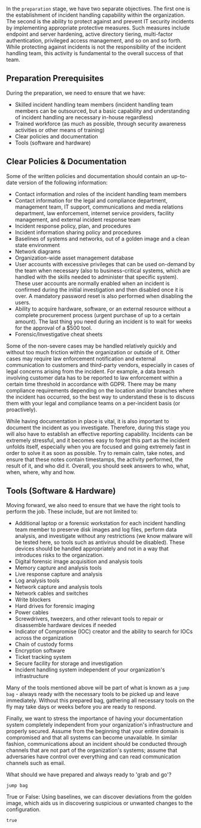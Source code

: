 In the `preparation` stage, we have two separate objectives. The first one is the establishment of incident handling capability within the organization. The second is the ability to protect against and prevent IT security incidents by implementing appropriate protective measures. Such measures include endpoint and server hardening, active directory tiering, multi-factor authentication, privileged access management, and so on and so forth. While protecting against incidents is not the responsibility of the incident handling team, this activity is fundamental to the overall success of that team.

## Preparation Prerequisites

During the preparation, we need to ensure that we have:

- Skilled incident handling team members (incident handling team members can be outsourced, but a basic capability and understanding of incident handling are necessary in-house regardless)
- Trained workforce (as much as possible, through security awareness activities or other means of training)
- Clear policies and documentation
- Tools (software and hardware)

## Clear Policies & Documentation

Some of the written policies and documentation should contain an up-to-date version of the following information:

- Contact information and roles of the incident handling team members
- Contact information for the legal and compliance department, management team, IT support, communications and media relations department, law enforcement, internet service providers, facility management, and external incident response team
- Incident response policy, plan, and procedures
- Incident information sharing policy and procedures
- Baselines of systems and networks, out of a golden image and a clean state environment
- Network diagrams
- Organization-wide asset management database
- User accounts with excessive privileges that can be used on-demand by the team when necessary (also to business-critical systems, which are handled with the skills needed to administer that specific system). These user accounts are normally enabled when an incident is confirmed during the initial investigation and then disabled once it is over. A mandatory password reset is also performed when disabling the users.
- Ability to acquire hardware, software, or an external resource without a complete procurement process (urgent purchase of up to a certain amount). The last thing you need during an incident is to wait for weeks for the approval of a $500 tool.
- Forensic/Investigative cheat sheets

Some of the non-severe cases may be handled relatively quickly and without too much friction within the organization or outside of it. Other cases may require law enforcement notification and external communication to customers and third-party vendors, especially in cases of legal concerns arising from the incident. For example, a data breach involving customer data has to be reported to law enforcement within a certain time threshold in accordance with GDPR. There may be many compliance requirements depending on the location and/or branches where the incident has occurred, so the best way to understand these is to discuss them with your legal and compliance teams on a per-incident basis (or proactively).

While having documentation in place is vital, it is also important to document the incident as you investigate. Therefore, during this stage you will also have to establish an effective reporting capability. Incidents can be extremely stressful, and it becomes easy to forget this part as the incident unfolds itself, especially when you are focused and going extremely fast in order to solve it as soon as possible. Try to remain calm, take notes, and ensure that these notes contain timestamps, the activity performed, the result of it, and who did it. Overall, you should seek answers to who, what, when, where, why and how.

## Tools (Software & Hardware)

Moving forward, we also need to ensure that we have the right tools to perform the job. These include, but are not limited to:

- Additional laptop or a forensic workstation for each incident handling team member to preserve disk images and log files, perform data analysis, and investigate without any restrictions (we know malware will be tested here, so tools such as antivirus should be disabled). These devices should be handled appropriately and not in a way that introduces risks to the organization.
- Digital forensic image acquisition and analysis tools
- Memory capture and analysis tools
- Live response capture and analysis
- Log analysis tools
- Network capture and analysis tools
- Network cables and switches
- Write blockers
- Hard drives for forensic imaging
- Power cables
- Screwdrivers, tweezers, and other relevant tools to repair or disassemble hardware devices if needed
- Indicator of Compromise (IOC) creator and the ability to search for IOCs across the organization
- Chain of custody forms
- Encryption software
- Ticket tracking system
- Secure facility for storage and investigation
- Incident handling system independent of your organization's infrastructure

Many of the tools mentioned above will be part of what is known as a `jump bag` - always ready with the necessary tools to be picked up and leave immediately. Without this prepared bag, gathering all necessary tools on the fly may take days or weeks before you are ready to respond.

Finally, we want to stress the importance of having your documentation system completely independent from your organization's infrastructure and properly secured. Assume from the beginning that your entire domain is compromised and that all systems can become unavailable. In similar fashion, communications about an incident should be conducted through channels that are not part of the organization's systems; assume that adversaries have control over everything and can read communication channels such as email.



What should we have prepared and always ready to 'grab and go'?

`jump bag`

True or False: Using baselines, we can discover deviations from the golden image, which aids us in discovering suspicious or unwanted changes to the configuration.

`true` 